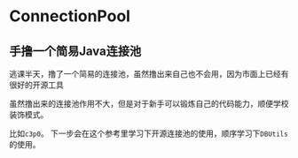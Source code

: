 # ConnectionPool
## 手撸一个简易Java连接池

逃课半天，撸了一个简易的连接池，虽然撸出来自己也不会用，因为市面上已经有很好的开源工具

虽然撸出来的连接池作用不大，但是对于新手可以锻炼自己的代码能力，顺便学校装饰模式。

比如`c3p0`。
下一步会在这个参考里学习下开源连接池的使用，顺序学习下`DBUtils`的使用。

